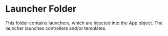 Launcher Folder
===============

This folder contains launchers, which are injected into the App object. 
The launcher launches controllers and/or templates. 

